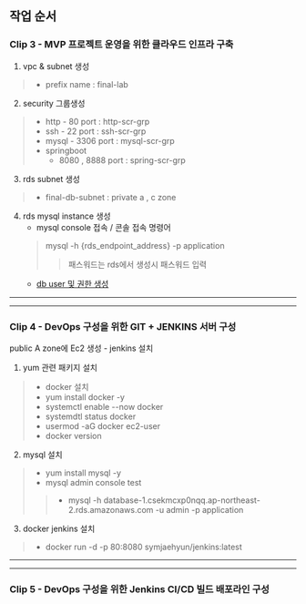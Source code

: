 ## 작업 순서

### Clip 3 - MVP 프로젝트 운영을 위한 클라우드 인프라 구축

 1. vpc & subnet 생성
>   - prefix name : final-lab
 2. security 그룹생성
>   - http - 80 port : http-scr-grp
>   - ssh - 22 port : ssh-scr-grp
>   - mysql  - 3306 port : mysql-scr-grp
>   - springboot 
>      - 8080 , 8888 port : spring-scr-grp
 3. rds subnet 생성
>   - final-db-subnet : private a , c zone
 4. rds mysql instance 생성
      - mysql console 접속
       / 콘솔 접속 명령어
       >   mysql -h {rds_endpoint_address} -p application 
       >> 패스워드는 rds에서 생성시 패스워드 입력
      - [db user 및 권한 생성](https://github.com/azjaehyun/fc-study/blob/main/chapter-6/final-lab/mysql/setup.sql)




--- 
---

### Clip 4 - DevOps 구성을 위한 GIT + JENKINS  서버 구성
public A zone에 Ec2 생성 - jenkins 설치
1. yum 관련 패키지 설치
>   - docker 설치 
>   - yum install docker -y
>   - systemctl enable --now docker
>  - systemdtl status docker
>  - usermod -aG docker ec2-user
>   - docker version
2. mysql 설치  
>   - yum install mysql -y
>   - mysql admin console test 
>> - mysql -h database-1.csekmcxp0nqq.ap-northeast-2.rds.amazonaws.com -u admin -p application      
3.  docker jenkins 설치
>   -  docker run -d -p 80:8080 symjaehyun/jenkins:latest
---
---

     






### Clip 5 - DevOps 구성을 위한 Jenkins CI/CD 빌드 배포라인 구성
